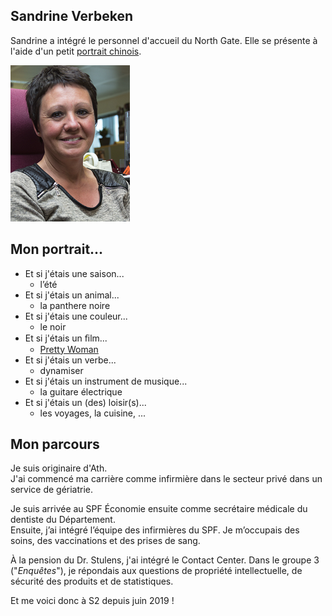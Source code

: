<link rel="stylesheet" href="S2.css">
<link rel="stylesheet" href="foghorn2.css">

## Sandrine Verbeken 

Sandrine a intégré le personnel d'accueil du North Gate. Elle se présente à l'aide d'un petit [portrait chinois](https://fr.wikipedia.org/wiki/Portrait_chinois).

![](Sandrine.png)

## Mon portrait...

* Et si j'étais une saison... 
    * l’été
* Et si j'étais un animal...
    * la panthere noire
* Et si j'étais une couleur...
    * le noir
* Et si j'étais un ﬁlm...
    * [Pretty Woman](https://en.wikipedia.org/wiki/Pretty_Woman)
* Et si j'étais un verbe...
    * dynamiser
* Et si j'étais un instrument de musique...
    * la guitare électrique
* Et si j'étais un (des) loisir(s)...
    * les voyages, la cuisine, ...

## Mon parcours 

Je suis originaire d'Ath.  
J'ai commencé ma carrière comme infirmière dans le secteur privé dans un service de gériatrie.  

Je suis arrivée au SPF &Eacute;conomie ensuite comme secrétaire médicale du dentiste du Département.  
Ensuite, j’ai intégré l’équipe des infirmières du SPF. Je m’occupais des soins, des vaccinations et des prises de sang.  

&Agrave; la pension du Dr. Stulens, j'ai intégré le Contact Center. Dans le groupe 3 ("*Enquêtes*"), je répondais aux questions de propriété intellectuelle, de sécurité des produits et de statistiques.  

Et me voici donc à S2 depuis juin 2019 !